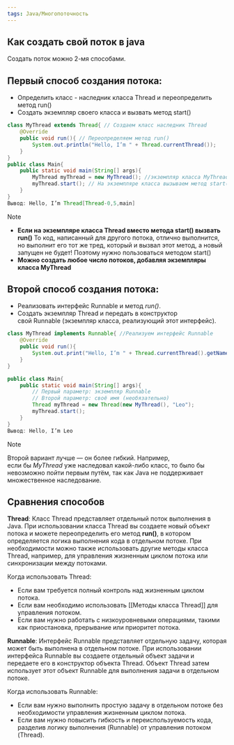 ```yaml
---
tags: Java/Многопоточность
---
```

## Как создать свой поток в java
Создать поток можно 2-мя способами.

## Первый способ создания потока:
- Определить класс - наследник класса Thread и переопределить метод run()
- Создать экземпляр своего класса и вызвать метод start()
```java
class MyThread extends Thread{ // Создаем класс наследник Thread 
    @Override
    public void run(){ // Переопределяем метод run()
        System.out.println("Hello, I’m " + Thread.currentThread());
    }
}
public class Main{
    public static void main(String[] args){
        MyThread myThread = new MyThread(); //экземпляр класса MyThread
        myThread.start(); // На экземпляре класса вызываем метод start()
    }
}
Вывод: Hello, I’m Thread[Thread-0,5,main]
```

>[!Note] 
>- **Если на экземпляре класса Thread вместо метода start() вызвать run()**
>То код, написанный для другого потока, отлично выполнится, но выполнит его тот же тред, который и вызвал этот метод, а новый запущен не будет! Поэтому нужно пользоваться методом start()  
>- **Можно создать любое число потоков, добавляя экземпляры класса MyThread**

## **Второй способ создания потока:**

- Реализовать интерфейс Runnable и метод _run()_.
- Создать экземпляр Thread и передать в конструктор свой Runnable (экземпляр класса, реализующий этот интерфейс).
```java
class MyThread implements Runnable{ //Реализуем интерфейс Runnable
    @Override
    public void run(){
        System.out.print("Hello, I’m " + Thread.currentThread().getName());
    }
}

public class Main{
    public static void main(String[] args){
        // Первый параметр: экземпляр Runnable
        // Второй параметр: своё имя (необязательно) 
        Thread myThread = new Thread(new MyThread(), "Leo");
        myThread.start();
    }
}
Вывод: Hello, I’m Leo
```

>[!note]
>Второй вариант лучше — он более гибкий. Например, если бы _MyThread_ уже наследовал какой-либо класс, то было бы невозможно пойти первым путём, так как Java не поддерживает множественное наследование.

## Сравнения способов
**Thread**: Класс Thread представляет отдельный поток выполнения в Java. При использовании класса Thread вы создаете новый объект потока и можете переопределить его метод **run()**, в котором определяется логика выполнения кода в отдельном потоке. При необходимости можно также использовать другие методы класса Thread, например, для управления жизненным циклом потока или синхронизации между потоками.

Когда использовать Thread:

- Если вам требуется полный контроль над жизненным циклом потока.
- Если вам необходимо использовать [[Методы класса Thread]] для управления потоком.
- Если вам нужно работать с низкоуровневыми операциями, такими как приостановка, прерывание или приоритет потока.

**Runnable**: Интерфейс Runnable представляет отдельную задачу, которая может быть выполнена в отдельном потоке. При использовании интерфейса Runnable вы создаете отдельный объект задачи и передаете его в конструктор объекта Thread. Объект Thread затем использует этот объект Runnable для выполнения задачи в отдельном потоке.

Когда использовать Runnable:

- Если вам нужно выполнить простую задачу в отдельном потоке без необходимости управления жизненным циклом потока.
- Если вам нужно повысить гибкость и переиспользуемость кода, разделив логику выполнения (Runnable) от управления потоком (Thread).

